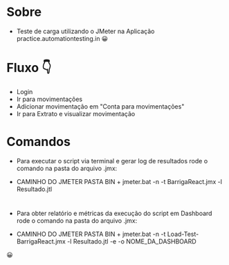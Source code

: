# Sobre
- Teste de carga utilizando o JMeter na Aplicação practice.automationtesting.in 😀

# Fluxo 👇
- Login
- Ir para movimentações
- Adicionar movimentação em "Conta para movimentações"
- Ir para Extrato e visualizar movimentação

# Comandos
- Para executar o script via terminal e gerar log de resultados rode o comando na pasta do arquivo .jmx:

- CAMINHO DO JMETER PASTA BIN + jmeter.bat -n -t BarrigaReact.jmx -l Resultado.jtl

#
- Para obter relatório e métricas da execução do script em Dashboard rode o comando na pasta do arquivo .jmx:

- CAMINHO DO JMETER PASTA BIN + jmeter.bat -n -t Load-Test-BarrigaReact.jmx -l Resultado.jtl -e -o NOME_DA_DASHBOARD

😀
